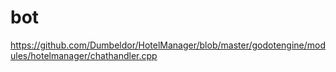 # bot
https://github.com/Dumbeldor/HotelManager/blob/master/godotengine/modules/hotelmanager/chathandler.cpp
